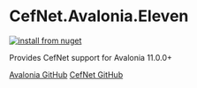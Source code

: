 # CefNet.Avalonia.Eleven

[![install from nuget](https://img.shields.io/nuget/v/CefNet.Avalonia.Eleven.svg?style=flat-square)](https://www.nuget.org/packages/CefNet.Avalonia.Eleven)

Provides CefNet support for Avalonia 11.0.0+

[Avalonia GitHub](https://github.com/AvaloniaUI/Avalonia)
[CefNet GitHub](https://github.com/CefNet/CefNet)